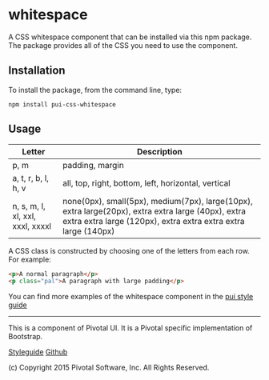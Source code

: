# whitespace

A CSS whitespace component that can be installed via this npm package. The package provides all of the
CSS you need to use the component.

## Installation

To install the package, from the command line, type:

```
npm install pui-css-whitespace
```

## Usage

Letter                           | Description
-------------------------------- | ------------------------------------------------------------------
p, m                             | padding, margin
a, t, r, b, l, h, v              | all, top, right, bottom, left, horizontal, vertical
n, s, m, l, xl, xxl, xxxl, xxxxl | none(0px), small(5px), medium(7px), large(10px), extra large(20px), extra extra large (40px), extra extra extra large (120px), extra extra extra extra large (140px)

A CSS class is constructed by choosing one of the letters from each row. For example:

```html
<p>A normal paragraph</p>
<p class="pal">A paragraph with large padding</p>
```

You can find more examples of the whitespace component in the [pui style guide](http://styleguide.pivotal.io/all.html#list_whitespace)
  
*****************************************

This is a component of Pivotal UI. It is a Pivotal specific implementation of Bootstrap.

[Styleguide](http://styleguide.pivotal.io)
[Github](https://github.com/pivotal-cf/pivotal-ui)

(c) Copyright 2015 Pivotal Software, Inc. All Rights Reserved.
